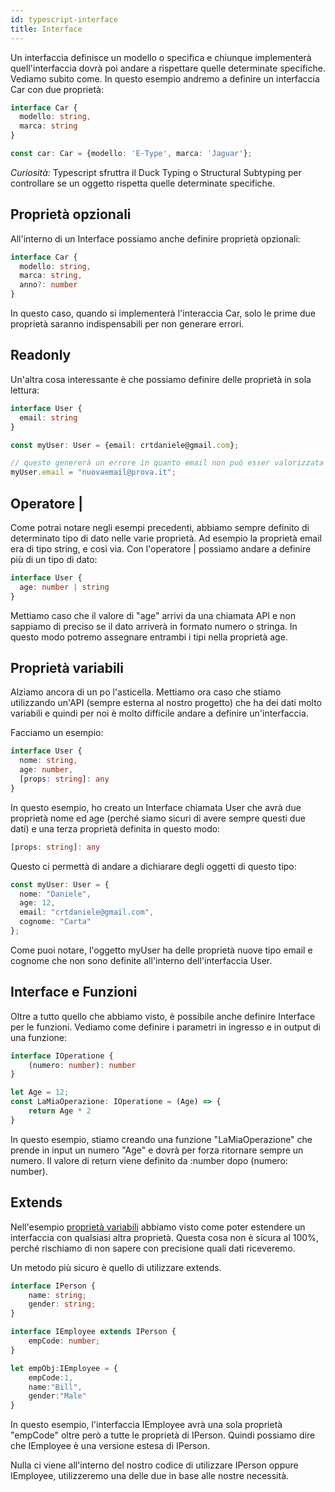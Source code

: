 ```yaml
---
id: typescript-interface
title: Interface
---
```


Un interfaccia definisce un modello o specifica e chiunque implementerà quell'interfaccia dovrà poi andare a rispettare quelle determinate specifiche. Vediamo subito come.
In questo esempio andremo a definire un interfaccia Car con due proprietà:

```ts
interface Car {
  modello: string,
  marca: string
}

const car: Car = {modello: 'E-Type', marca: 'Jaguar'};
```

<em>Curiosità:</em> Typescript sfruttra il Duck Typing o Structural Subtyping per controllare se un oggetto rispetta quelle determinate specifiche.

## Proprietà opzionali

All'interno di un Interface possiamo anche definire proprietà opzionali:

```ts
interface Car {
  modello: string,
  marca: string,
  anno?: number
}
```

In questo caso, quando si implementerà l'interaccia Car, solo le prime due proprietà saranno indispensabili per non generare errori.

## Readonly

Un'altra cosa interessante è che possiamo definire delle proprietà in sola lettura:

```ts
interface User {
  email: string
}

const myUser: User = {email: crtdaniele@gmail.com};

// questo genererà un errore in quanto email non può esser valorizzata solo quando l'oggetto viene creato
myUser.email = "nuovaemail@prova.it";
```

## Operatore |

Come potrai notare negli esempi precedenti, abbiamo sempre definito di determinato tipo di dato nelle varie proprietà.
Ad esempio la proprietà email era di tipo string, e così via.
Con l'operatore | possiamo andare a definire più di un tipo di dato:

```ts
interface User {
  age: number | string
}
```

Mettiamo caso che il valore di "age" arrivi da una chiamata API e non sappiamo di preciso se il dato arriverà in formato numero o stringa.
In questo modo potremo assegnare entrambi i tipi nella proprietà age.

## Proprietà variabili

Alziamo ancora di un po l'asticella.
Mettiamo ora caso che stiamo utilizzando un'API (sempre esterna al nostro progetto) che ha dei dati molto variabili e quindi per noi è molto difficile andare a definire un'interfaccia.

Facciamo un esempio:

```ts
interface User {
  nome: string,
  age: number,
  [props: string]: any
}
```

In questo esempio, ho creato un Interface chiamata User che avrà due proprietà nome ed age (perché siamo sicuri di avere sempre questi due dati) e una terza proprietà definita in questo modo:

```ts
[props: string]: any
```

Questo ci permettà di andare a dichiarare degli oggetti di questo tipo:

```ts
const myUser: User = {
  nome: "Daniele",
  age: 12,
  email: "crtdaniele@gmail.com",
  cognome: "Carta"
};
```

Come puoi notare, l'oggetto myUser ha delle proprietà nuove tipo email e cognome che non sono definite all'interno dell'interfaccia User.

## Interface e Funzioni

Oltre a tutto quello che abbiamo visto, è possibile anche definire Interface per le funzioni.
Vediamo come definire i parametri in ingresso e in output di una funzione:

```ts
interface IOperatione {
    (numero: number): number
}

let Age = 12;
const LaMiaOperazione: IOperatione = (Age) => {
    return Age * 2
}
```

In questo esempio, stiamo creando una funzione "LaMiaOperazione" che prende in input un numero "Age" e dovrà per forza ritornare sempre un numero.
Il valore di return viene definito da :number dopo (numero: number).

## Extends

Nell'esempio <a href="https://danielecarta-docs.netlify.app/docs/typescript-interface#propriet%C3%A0-variabili">proprietà variabili</a> abbiamo visto come poter estendere un interfaccia con qualsiasi altra proprietà. Questa cosa non è sicura al 100%, perché rischiamo di non sapere con precisione quali dati riceveremo.

Un metodo più sicuro è quello di utilizzare extends.

```ts
interface IPerson {
    name: string;
    gender: string;
}

interface IEmployee extends IPerson {
    empCode: number;
}

let empObj:IEmployee = {
    empCode:1,
    name:"Bill",
    gender:"Male"
}
```

In questo esempio, l'interfaccia IEmployee avrà una sola proprietà "empCode" oltre però a tutte le proprietà di IPerson.
Quindi possiamo dire che IEmployee è una versione estesa di IPerson.

Nulla ci viene all'interno del nostro codice di utilizzare IPerson oppure IEmployee, utilizzeremo una delle due in base alle nostre necessità.
